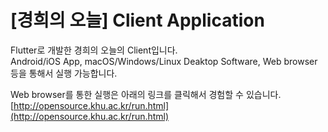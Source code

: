 # [경희의 오늘] Client Application

Flutter로 개발한 경희의 오늘의 Client입니다. <br>
Android/iOS App, macOS/Windows/Linux Deaktop Software, Web browser 등을 통해서 실행 가능합니다. <br>

Web browser를 통한 실행은 아래의 링크를 클릭해서 경험할 수 있습니다.  <br>
[http://opensource.khu.ac.kr/run.html](http://opensource.khu.ac.kr/run.html)  <br>

